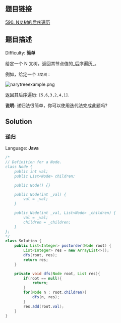 ## 题目链接

[590\. N叉树的后序遍历](https://leetcode-cn.com/problems/n-ary-tree-postorder-traversal/)

## 题目描述

Difficulty: **简单**

给定一个 N 叉树，返回其节点值的_后序遍历_。

例如，给定一个 `3叉树` :

![narytreeexample.png](https://assets.leetcode-cn.com/aliyun-lc-upload/uploads/2018/10/12/narytreeexample.png)

返回其后序遍历: `[5,6,3,2,4,1]`.

**说明:** 递归法很简单，你可以使用迭代法完成此题吗?

## Solution

### 递归

Language: **Java**

```java
​/*
// Definition for a Node.
class Node {
    public int val;
    public List<Node> children;

    public Node() {}

    public Node(int _val) {
        val = _val;
    }

    public Node(int _val, List<Node> _children) {
        val = _val;
        children = _children;
    }
};
*/
class Solution {
    public List<Integer> postorder(Node root) {
        List<Integer> res = new ArrayList<>();
        dfs(root, res);
        return res;
    }

    private void dfs(Node root, List res){
        if(root == null){
            return;
        }
        for(Node n : root.children){
            dfs(n, res);
        }
        res.add(root.val);
    }
}
```
